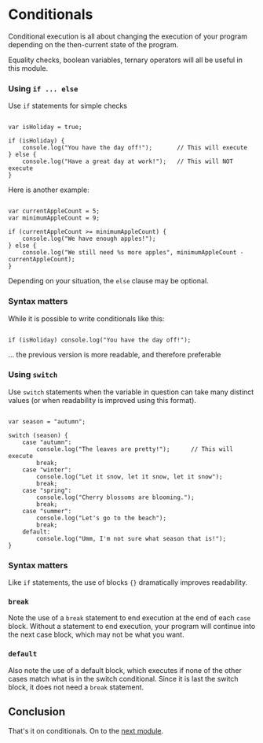 # Conditionals

Conditional execution is all about changing the execution of your program depending on the then-current state of the program.

Equality checks, boolean variables, ternary operators will all be useful in this module.

### Using `if ... else`

Use `if` statements for simple checks

```{javascript}

var isHoliday = true;

if (isHoliday) {
    console.log("You have the day off!");       // This will execute
} else {
    console.log("Have a great day at work!");   // This will NOT execute
}

```

Here is another example:

```{javascript}

var currentAppleCount = 5;
var minimumAppleCount = 9;

if (currentAppleCount >= minimumAppleCount) {
    console.log("We have enough apples!");
} else {
    console.log("We still need %s more apples", minimumAppleCount - currentAppleCount);
}

```

Depending on your situation, the `else` clause may be optional.

### Syntax matters

While it is possible to write conditionals like this:

```{javascript}

if (isHoliday) console.log("You have the day off!");

```

... the previous version is more readable, and therefore preferable


### Using `switch`

Use `switch` statements when the variable in question can take many distinct values (or when readability is improved using this format).

```{javascript}

var season = "autumn";

switch (season) {
    case "autumn":
        console.log("The leaves are pretty!");      // This will execute
        break;
    case "winter":
        console.log("Let it snow, let it snow, let it snow");
        break;
    case "spring":
        console.log("Cherry blossoms are blooming.");
        break;
    case "summer":
        console.log("Let's go to the beach");
        break;
    default:
        console.log("Umm, I'm not sure what season that is!");
}

```

### Syntax matters

Like `if` statements, the use of blocks `{}` dramatically improves readability.

### `break`

Note the use of a `break` statement to end execution at the end of each `case` block. Without a statement to end execution, your program will continue into the next case block, which may not be what you want.

### `default`

Also note the use of a default block, which executes if none of the other cases match what is in the switch conditional. Since it is last the switch block, it does not need a `break` statement.

## Conclusion

That's it on conditionals. On to the [next module](../04_arrays/arrays.md).

